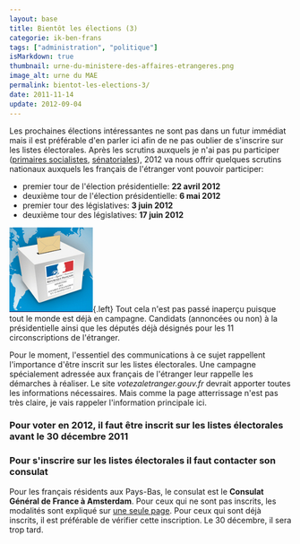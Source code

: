 ```yaml
---
layout: base
title: Bientôt les élections (3)
categorie: ik-ben-frans
tags: ["administration", "politique"]
isMarkdown: true
thumbnail: urne-du-ministere-des-affaires-etrangeres.png
image_alt: urne du MAE
permalink: bientot-les-elections-3/
date: 2011-11-14
update: 2012-09-04
---
```


Les prochaines élections intéressantes ne sont pas dans un futur immédiat mais il est préférable d'en parler ici afin de ne pas oublier de s'inscrire sur les listes électorales. Après les scrutins auxquels je n'ai pas pu participer ([primaires socialistes](/bientot-les-elections-2), [sénatoriales](/bientot-les-elections-1)), 2012 va nous offrir quelques scrutins nationaux auxquels les français de l'étranger vont pouvoir participer:
* premier tour de l'élection présidentielle: **22 avril 2012**
* deuxième tour de l'élection présidentielle: **6 mai 2012**
* premier tour des législatives: **3 juin 2012**
* deuxième tour des législatives: **17 juin 2012**

<!--excerpt-->

![Urne logo des Élections de 2012 par les français de l'étranger](urne-du-ministere-des-affaires-etrangeres.png){.left} Tout cela n'est pas passé inaperçu puisque tout le monde est déjà en campagne. Candidats (annoncées ou non) à la présidentielle ainsi que les députés déjà désignés pour les 11 circonscriptions de l'étranger.

Pour le moment, l'essentiel des communications à ce sujet rappellent l'importance d'être inscrit sur les listes électorales. Une campagne spécialement adressée aux français de l'étranger leur rappelle les démarches à réaliser. Le site *votezaletranger.gouv.fr* devrait apporter toutes les informations nécessaires. Mais comme la page atterrissage n'est pas très claire, je vais rappeler l'information principale ici.

### Pour voter en 2012, il faut être inscrit sur les listes électorales avant le 30 décembre 2011

### Pour s'inscrire sur les listes électorales il faut contacter son consulat

Pour les français résidents aux Pays-Bas, le consulat est le **Consulat Général de France à Amsterdam**. Pour ceux qui ne sont pas inscrits, les modalités sont expliqué sur [une seule page](http://www.consulfrance-amsterdam.org/article.php3?id_article=491). Pour ceux qui sont déjà inscrits, il est préférable de vérifier cette inscription. Le 30 décembre, il sera trop tard.

